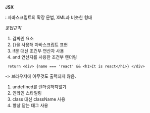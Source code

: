 **JSX**

   : 자바스크립트의 확장 문법, XML과 비슷한 형태
  
   _문법규칙_
   1. 감싸인 요소
   1. {}을 사용해 자바스크립트 표현
   1. if문 대신 조건부 연산자 사용
   1. and 연산자를 사용한 조건부 렌더링
   
   ```const = name = 'rect'
    return <div> {name === 'react' && <h1>It is react</h1>} </div>
   ```
   
   -> 브라우저에 아무것도 출력되지 않음.
  
   1. undefined를 렌더링하지않기
   1. 인라인 스타일링
   1. class 대신 className 사용
   1. 항상 닫는 태그 사용
   
